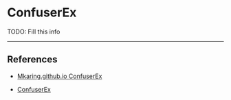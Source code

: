 # ConfuserEx

TODO: Fill this info

---
## References

- [Mkaring.github.io ConfuserEx](https://mkaring.github.io/ConfuserEx/)

- [ConfuserEx](https://github.com/mkaring/ConfuserEx)